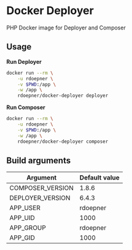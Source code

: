 # Docker Deployer

PHP Docker image for Deployer and Composer

## Usage

**Run Deployer**

```bash
docker run --rm \
    -u rdoepner \
    -v $PWD:/app \
    -w /app \
    rdoepner/docker-deployer deployer
```

**Run Composer**

```bash
docker run --rm \
    -u rdoepner \
    -v $PWD:/app \
    -w /app \
    rdoepner/docker-deployer composer
```

## Build arguments

Argument         | Default value
---------------- | -------------
COMPOSER_VERSION | 1.8.6
DEPLOYER_VERSION | 6.4.3
APP_USER         | rdoepner
APP_UID          | 1000
APP_GROUP        | rdoepner
APP_GID          | 1000
